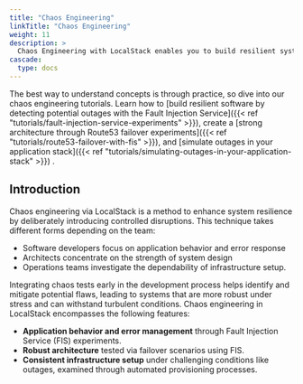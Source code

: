 ```yaml
---
title: "Chaos Engineering"
linkTitle: "Chaos Engineering"
weight: 11
description: >
  Chaos Engineering with LocalStack enables you to build resilient systems early on in the development phase.
cascade:
  type: docs
---
```


The best way to understand concepts is through practice, so dive into our chaos engineering tutorials.
Learn how to [build resilient software
by detecting potential outages with the Fault Injection Service]({{< ref "tutorials/fault-injection-service-experiments" >}}), create a
[strong architecture through Route53 failover experiments]({{< ref "tutorials/route53-failover-with-fis" >}}), and
[simulate outages in your application stack]({{< ref "tutorials/simulating-outages-in-your-application-stack" >}}) .

## Introduction

Chaos engineering via LocalStack is a method to enhance system resilience by deliberately introducing controlled disruptions.
This technique takes different forms depending on the team:

- Software developers focus on application behavior and error response
- Architects concentrate on the strength of system design
- Operations teams investigate the dependability of infrastructure setup.

Integrating chaos tests early in the development process helps identify and mitigate potential flaws, leading to systems that are more robust under stress and can withstand
turbulent conditions.
Chaos engineering in LocalStack encompasses the following features:

- **Application behavior and error management** through Fault Injection Service (FIS) experiments.
- **Robust architecture** tested via failover scenarios using FIS.
- **Consistent infrastructure setup** under challenging conditions like outages, examined through automated provisioning processes.
